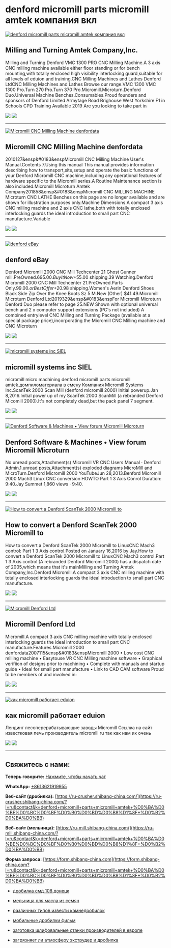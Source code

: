 # denford micromill parts micromill amtek компания вкл

<a href="https://swt.shibang-china.com/?n=lxq&l=ru&img&k=denford+micromill+parts+micromill+amtek+%D0%BA%D0%BE%D0%BC%D0%BF%D0%B0%D0%BD%D0%B8%D1%8F+%D0%B2%D0%BA%D0%BB" target="_blank">![denford micromill parts micromill amtek компания вкл](http://static.shibang-china.com/all-800x300/668.jpg)</a>

## Milling and Turning Amtek Company,Inc.
Milling and Turning Denford VMC 1300 PRO CNC Milling Machine.A 3 axis CNC milling machine available either floor standing or for bench mounting,with totally enclosed high visibility interlocking guard,suitable for all levels of eduion and training.CNC Milling Machines and Lathes Denford LtdCNC Milling Machines and Lathes Browse our range.VMC 1300 VMC 1300 Pro.Turn 270 Pro.Turn 370 Pro.Micromill.Microturn.Denford Duo.Universal Machine Benches.Consumables.Proud founders and sponsors of Denford Limited Armytage Road Brighouse West Yorkshire F1 in Schools CPD Training Available 2019 Are you looking to take part in


<a href="https://whatsapp.shibangsoft.com/WhatsApp.php" target="_blank" title="WhatsApp">![](http://static.shibang-china.com/icon/whatsapp.png)</a> <a href="https://swt.shibang-china.com/?n=lxq&l=ru&icon&k=denford+micromill+parts+micromill+amtek+%D0%BA%D0%BE%D0%BC%D0%BF%D0%B0%D0%BD%D0%B8%D1%8F+%D0%B2%D0%BA%D0%BB" target="_blank">![](http://static.shibang-china.com/icon/chat-ru.png)</a>

---

<a href="https://swt.shibang-china.com/?n=lxq&l=ru&img&k=denford+micromill+parts+micromill+amtek+%D0%BA%D0%BE%D0%BC%D0%BF%D0%B0%D0%BD%D0%B8%D1%8F+%D0%B2%D0%BA%D0%BB" target="_blank">![Micromill CNC Milling Machine denfordata](http://static.shibang-china.com/all-800x300/736.jpg)</a>

## Micromill CNC Milling Machine denfordata
2010127&ensp&#0183&enspMicromill CNC Milling Machine User's Manual.Contents 7.Using this manual This manual provides information describing how to transport,site,setup and operate the basic functions of your Denford Micromill CNC machine,including any operational features of hardware specific to the Micromill series.A Routine Maintenance section is also included.Micromill Microturn Amtek Company201858&ensp&#0183&enspMicromill CNC MILLING MACHINE Microturn CNC LATHE Benches on this page are no longer available and are shown for illustration purposes only.Machine Dimensions.A compact 3 axis CNC milling machine and 2 axis CNC lathe,both with totally enclosed interlocking guards the ideal introduction to small part CNC manufacture.Variable


<a href="https://whatsapp.shibangsoft.com/WhatsApp.php" target="_blank" title="WhatsApp">![](http://static.shibang-china.com/icon/whatsapp.png)</a> <a href="https://swt.shibang-china.com/?n=lxq&l=ru&icon&k=denford+micromill+parts+micromill+amtek+%D0%BA%D0%BE%D0%BC%D0%BF%D0%B0%D0%BD%D0%B8%D1%8F+%D0%B2%D0%BA%D0%BB" target="_blank">![](http://static.shibang-china.com/icon/chat-ru.png)</a>

---

<a href="https://swt.shibang-china.com/?n=lxq&l=ru&img&k=denford+micromill+parts+micromill+amtek+%D0%BA%D0%BE%D0%BC%D0%BF%D0%B0%D0%BD%D0%B8%D1%8F+%D0%B2%D0%BA%D0%BB" target="_blank">![denford eBay](http://static.shibang-china.com/all-800x300/55.jpg)</a>

## denford eBay
Denford Micromill 2000 CNC Mill Techcenter 21 Ghost Gunner mill.PreOwned.$695.00.Buy It Now +$55.00 shipping.39 Watching.Denford Micromill 2000 CNC Mill Techcenter 21.PreOwned.Parts Only.$99.00.or Best Offer +$20.98 shipping.Women's Aerin Denford Shoes Black Side Zip Over the Knee Boots Sz 5 M.New (Other) $41.49.Micromill Microturn Denford Ltd2019329&ensp&#0183&enspFor Micromill Microturn Denford Duo please refer to page 25.NEW Shown with optional universal bench and 2 x computer support extensions (PC's not included) A combined entrylevel CNC Milling and Turning Package (available at a special package price),incorporating the Micromill CNC Milling machine and CNC Microturn


<a href="https://whatsapp.shibangsoft.com/WhatsApp.php" target="_blank" title="WhatsApp">![](http://static.shibang-china.com/icon/whatsapp.png)</a> <a href="https://swt.shibang-china.com/?n=lxq&l=ru&icon&k=denford+micromill+parts+micromill+amtek+%D0%BA%D0%BE%D0%BC%D0%BF%D0%B0%D0%BD%D0%B8%D1%8F+%D0%B2%D0%BA%D0%BB" target="_blank">![](http://static.shibang-china.com/icon/chat-ru.png)</a>

---

<a href="https://swt.shibang-china.com/?n=lxq&l=ru&img&k=denford+micromill+parts+micromill+amtek+%D0%BA%D0%BE%D0%BC%D0%BF%D0%B0%D0%BD%D0%B8%D1%8F+%D0%B2%D0%BA%D0%BB" target="_blank">![micromill systems inc SIEL](http://static.shibang-china.com/all-800x300/1116.jpg)</a>

## micromill systems inc SIEL
micromill micro machining denford micromill parts micromill amtek.домпиломатериала в смену Компания Micromill Systems Inc.ScanTek 2000 Scan Mill (denford micromill 2000) Initial powerup.Jan 8,2016.Initial power up of my ScanTek 2000 ScanMill (a rebranded Denford Micomill 2000).It's not completely dead,but the pack panel 7 segment.


<a href="https://whatsapp.shibangsoft.com/WhatsApp.php" target="_blank" title="WhatsApp">![](http://static.shibang-china.com/icon/whatsapp.png)</a> <a href="https://swt.shibang-china.com/?n=lxq&l=ru&icon&k=denford+micromill+parts+micromill+amtek+%D0%BA%D0%BE%D0%BC%D0%BF%D0%B0%D0%BD%D0%B8%D1%8F+%D0%B2%D0%BA%D0%BB" target="_blank">![](http://static.shibang-china.com/icon/chat-ru.png)</a>

---

<a href="https://swt.shibang-china.com/?n=lxq&l=ru&img&k=denford+micromill+parts+micromill+amtek+%D0%BA%D0%BE%D0%BC%D0%BF%D0%B0%D0%BD%D0%B8%D1%8F+%D0%B2%D0%BA%D0%BB" target="_blank">![Denford Software & Machines • View forum Micromill Microturn](http://static.shibang-china.com/all-800x300/196.jpg)</a>

## Denford Software & Machines • View forum Micromill Microturn
No unread posts,Attachment(s) Micromill VR CNC Users Manual · Denford Admin.1.unread posts,Attachment(s) exploded diagrams MicroMill and MicroTurn.Denford Micromill 2000 YouTubeJun 28,2013.Benford Micromill 2000 Mach3 Linux CNC conversion HOWTO Part 1 3 Axis Conrol Duration: 9:40.Jay Summet 1,860 views · 9:40.


<a href="https://whatsapp.shibangsoft.com/WhatsApp.php" target="_blank" title="WhatsApp">![](http://static.shibang-china.com/icon/whatsapp.png)</a> <a href="https://swt.shibang-china.com/?n=lxq&l=ru&icon&k=denford+micromill+parts+micromill+amtek+%D0%BA%D0%BE%D0%BC%D0%BF%D0%B0%D0%BD%D0%B8%D1%8F+%D0%B2%D0%BA%D0%BB" target="_blank">![](http://static.shibang-china.com/icon/chat-ru.png)</a>

---

<a href="https://swt.shibang-china.com/?n=lxq&l=ru&img&k=denford+micromill+parts+micromill+amtek+%D0%BA%D0%BE%D0%BC%D0%BF%D0%B0%D0%BD%D0%B8%D1%8F+%D0%B2%D0%BA%D0%BB" target="_blank">![How to convert a Denford ScanTek 2000 Micromill to](http://static.shibang-china.com/all-800x300/242.jpg)</a>

## How to convert a Denford ScanTek 2000 Micromill to
How to convert a Denford ScanTek 2000 Micromill to LinuxCNC Mach3 control: Part 1 3 Axis control.Posted on January 16,2016 by Jay.How to convert a Denford ScanTek 2000 Micromill to LinuxCNC Mach3 control.Part 1 3 Axis control (A rebranded Denford Micromill 2000) has a dispatch date of 2005,which means that it's mainMilling and Turning Amtek Company,Inc.Denford Micromill.A compact 3 axis CNC milling machine with totally enclosed interlocking guards the ideal introduction to small part CNC manufacture.


<a href="https://whatsapp.shibangsoft.com/WhatsApp.php" target="_blank" title="WhatsApp">![](http://static.shibang-china.com/icon/whatsapp.png)</a> <a href="https://swt.shibang-china.com/?n=lxq&l=ru&icon&k=denford+micromill+parts+micromill+amtek+%D0%BA%D0%BE%D0%BC%D0%BF%D0%B0%D0%BD%D0%B8%D1%8F+%D0%B2%D0%BA%D0%BB" target="_blank">![](http://static.shibang-china.com/icon/chat-ru.png)</a>

---

<a href="https://swt.shibang-china.com/?n=lxq&l=ru&img&k=denford+micromill+parts+micromill+amtek+%D0%BA%D0%BE%D0%BC%D0%BF%D0%B0%D0%BD%D0%B8%D1%8F+%D0%B2%D0%BA%D0%BB" target="_blank">![Micromill Denford Ltd](http://static.shibang-china.com/all-800x300/626.jpg)</a>

## Micromill Denford Ltd
Micromill.A compact 3 axis CNC milling machine with totally enclosed interlocking guards the ideal introduction to small part CNC manufacture.Features.Micromill 2000 denfordata2007115&ensp&#0183&enspMicromill 2000 • Low cost CNC milling machine • Easytouse VR CNC Milling machine software • Graphical verifiion of designs prior to machining • Complete with manuals and startup guide • Ideal for small part manufacture • Link to CAD CAM software Proud to be members of and involved in:


<a href="https://whatsapp.shibangsoft.com/WhatsApp.php" target="_blank" title="WhatsApp">![](http://static.shibang-china.com/icon/whatsapp.png)</a> <a href="https://swt.shibang-china.com/?n=lxq&l=ru&icon&k=denford+micromill+parts+micromill+amtek+%D0%BA%D0%BE%D0%BC%D0%BF%D0%B0%D0%BD%D0%B8%D1%8F+%D0%B2%D0%BA%D0%BB" target="_blank">![](http://static.shibang-china.com/icon/chat-ru.png)</a>

---

<a href="https://swt.shibang-china.com/?n=lxq&l=ru&img&k=denford+micromill+parts+micromill+amtek+%D0%BA%D0%BE%D0%BC%D0%BF%D0%B0%D0%BD%D0%B8%D1%8F+%D0%B2%D0%BA%D0%BB" target="_blank">![как micromill работает eduion](http://static.shibang-china.com/all-800x300/1185.jpg)</a>

## как micromill работает eduion
Лендинг лесоперерабатывающие заводы Micromill Ссылка на сайт известковая печь производитель micromill ru так как нам их очень

<a href="https://whatsapp.shibangsoft.com/WhatsApp.php" target="_blank" title="WhatsApp">![](http://static.shibang-china.com/icon/whatsapp.png)</a> <a href="https://swt.shibang-china.com/?l=ru&icon&k=denford+micromill+parts+micromill+amtek+%D0%BA%D0%BE%D0%BC%D0%BF%D0%B0%D0%BD%D0%B8%D1%8F+%D0%B2%D0%BA%D0%BB" target="_blank">![](http://static.shibang-china.com/icon/chat-ru.png)</a>

---
## Свяжитесь с нами:

**Теперь говорите:** [Нажмите, чтобы начать чат](https://swt.shibang-china.com?l=ru&contact&k=denford+micromill+parts+micromill+amtek+%D0%BA%D0%BE%D0%BC%D0%BF%D0%B0%D0%BD%D0%B8%D1%8F+%D0%B2%D0%BA%D0%BB)

**WhatsApp:**  [+8613621919955](https://whatsapp.shibangsoft.com/WhatsApp.php)

**Веб-сайт (дробилка):** [https://ru-crusher.shibang-china.com/](https://ru-crusher.shibang-china.com/?l=ru&contact&k=denford+micromill+parts+micromill+amtek+%D0%BA%D0%BE%D0%BC%D0%BF%D0%B0%D0%BD%D0%B8%D1%8F+%D0%B2%D0%BA%D0%BB)

**Веб-сайт (мельница):** [https://ru-mill.shibang-china.com/](https://ru-mill.shibang-china.com/?l=ru&contact&k=denford+micromill+parts+micromill+amtek+%D0%BA%D0%BE%D0%BC%D0%BF%D0%B0%D0%BD%D0%B8%D1%8F+%D0%B2%D0%BA%D0%BB)

**Форма запроса:** [https://form.shibang-china.com](https://form.shibang-china.com?l=ru&contact&k=denford+micromill+parts+micromill+amtek+%D0%BA%D0%BE%D0%BC%D0%BF%D0%B0%D0%BD%D0%B8%D1%8F+%D0%B2%D0%BA%D0%BB)

* [дробилка смд 108 донецк](../54/%D0%B4%D1%80%D0%BE%D0%B1%D0%B8%D0%BB%D0%BA%D0%B0%20%D1%81%D0%BC%D0%B4%20108%20%D0%B4%D0%BE%D0%BD%D0%B5%D1%86%D0%BA.md)

* [мельница для масла из семян](../56/%D0%BC%D0%B5%D0%BB%D1%8C%D0%BD%D0%B8%D1%86%D0%B0%20%D0%B4%D0%BB%D1%8F%20%D0%BC%D0%B0%D1%81%D0%BB%D0%B0%20%D0%B8%D0%B7%20%D1%81%D0%B5%D0%BC%D1%8F%D0%BD.md)

* [различных типов извести камнедробилок](../51/%D1%80%D0%B0%D0%B7%D0%BB%D0%B8%D1%87%D0%BD%D1%8B%D1%85%20%D1%82%D0%B8%D0%BF%D0%BE%D0%B2%20%D0%B8%D0%B7%D0%B2%D0%B5%D1%81%D1%82%D0%B8%20%D0%BA%D0%B0%D0%BC%D0%BD%D0%B5%D0%B4%D1%80%D0%BE%D0%B1%D0%B8%D0%BB%D0%BE%D0%BA.md)

* [мобильные дробилки фильм](../54/%D0%BC%D0%BE%D0%B1%D0%B8%D0%BB%D1%8C%D0%BD%D1%8B%D0%B5%20%D0%B4%D1%80%D0%BE%D0%B1%D0%B8%D0%BB%D0%BA%D0%B8%20%D1%84%D0%B8%D0%BB%D1%8C%D0%BC.md)

* [заготовка шлифовальные станки производителей в европе](../58/%D0%B7%D0%B0%D0%B3%D0%BE%D1%82%D0%BE%D0%B2%D0%BA%D0%B0%20%D1%88%D0%BB%D0%B8%D1%84%D0%BE%D0%B2%D0%B0%D0%BB%D1%8C%D0%BD%D1%8B%D0%B5%20%D1%81%D1%82%D0%B0%D0%BD%D0%BA%D0%B8%20%D0%BF%D1%80%D0%BE%D0%B8%D0%B7%D0%B2%D0%BE%D0%B4%D0%B8%D1%82%D0%B5%D0%BB%D0%B5%D0%B9%20%D0%B2%20%D0%B5%D0%B2%D1%80%D0%BE%D0%BF%D0%B5.md)

* [загрязняет ли атмосферу экструдер и дробилка](../55/%D0%B7%D0%B0%D0%B3%D1%80%D1%8F%D0%B7%D0%BD%D1%8F%D0%B5%D1%82%20%D0%BB%D0%B8%20%D0%B0%D1%82%D0%BC%D0%BE%D1%81%D1%84%D0%B5%D1%80%D1%83%20%D1%8D%D0%BA%D1%81%D1%82%D1%80%D1%83%D0%B4%D0%B5%D1%80%20%D0%B8%20%D0%B4%D1%80%D0%BE%D0%B1%D0%B8%D0%BB%D0%BA%D0%B0.md)